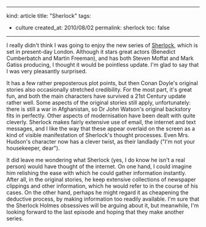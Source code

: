 -----
kind: article
title: "Sherlock"
tags:
- culture
created_at: 2010/08/02
permalink: sherlock
toc: false
-----

<p>I really didn't think I was going to enjoy the new series of <a href="http://www.bbc.co.uk/programmes/b00t4pgh">Sherlock</a>, which is set in present-day London. Although it stars great actors (Benedict Cumberbatch and Martin Freeman), and has both Steven Moffat and Mark Gatiss producing, I thought it would be pointless update. I'm glad to say that I was very pleasantly surprised.</p>

<p>It has a few rather preposterous plot points, but then Conan Doyle's original stories also occasionally stretched credibility. For the most part, it's great fun, and both the main characters have survived a 21st Century update rather well. Some aspects of the original stories still apply, unfortunately: there is still a war in Afghanistan, so Dr John Watson's original backstory fits in perfectly. Other aspects of modernisation have been dealt with quite cleverly. Sherlock makes fairly extensive use of email, the internet and text messages, and I like the way that these appear overlaid on the screen as a kind of visible manifestation of Sherlock's thought processes. Even Mrs. Hudson's character now has a clever twist, as their landlady ("I'm not your housekeeper, dear").</p>

<p>It did leave me wondering what Sherlock (yes, I do know he isn't a real person) would have thought of the internet. On one hand, I could imagine him relishing the ease with which he could gather information instantly. After all, in the original stories, he keep extensive collections of newspaper clippings and other information, which he would refer to in the course of his cases. On the other hand, perhaps he might regard it as cheapening the deductive process, by making information too readily available. I'm sure that the Sherlock Holmes obsessives will be arguing about it, but meanwhile, I'm looking forward to the last episode and hoping that they make another series.</p>


